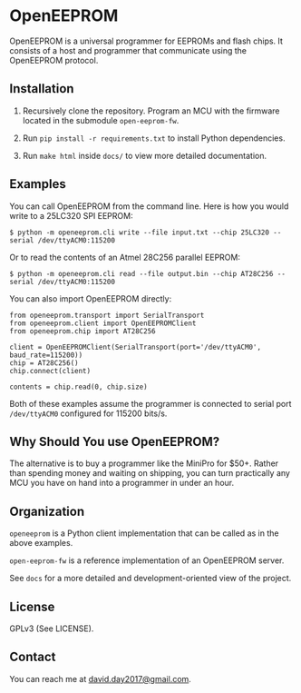 # OpenEEPROM

OpenEEPROM is a universal programmer for EEPROMs and flash chips. 
It consists of a host and programmer that communicate using the 
OpenEEPROM protocol.

## Installation

1. Recursively clone the repository. Program an MCU with the firmware located 
in the submodule `open-eeprom-fw`.

2. Run `pip install -r requirements.txt` to install Python dependencies.

3. Run `make html` inside `docs/` to view more detailed documentation.

## Examples

You can call OpenEEPROM from the command line. Here is how you would write to a 25LC320 SPI EEPROM:

```
$ python -m openeeprom.cli write --file input.txt --chip 25LC320 --serial /dev/ttyACM0:115200
```

Or to read the contents of an Atmel 28C256 parallel EEPROM:

```
$ python -m openeeprom.cli read --file output.bin --chip AT28C256 --serial /dev/ttyACM0:115200
```

You can also import OpenEEPROM directly:

```
from openeeprom.transport import SerialTransport
from openeeprom.client import OpenEEPROMClient
from openeeprom.chip import AT28C256

client = OpenEEPROMClient(SerialTransport(port='/dev/ttyACM0', baud_rate=115200))
chip = AT28C256()
chip.connect(client)

contents = chip.read(0, chip.size)
```

Both of these examples assume the programmer is connected to serial port `/dev/ttyACM0` configured
for 115200 bits/s.

## Why Should You use OpenEEPROM?

The alternative is to buy a programmer like the MiniPro for $50+. 
Rather than spending money and waiting on shipping, 
you can turn practically any MCU you have on hand into a programmer
in under an hour.

## Organization 

`openeeprom` is a Python client implementation that can be called as in the above examples.

`open-eeprom-fw` is a reference implementation of an OpenEEPROM server.

See `docs` for a more detailed and development-oriented view of the project.

## License

GPLv3 (See LICENSE).

## Contact

You can reach me at david.day2017@gmail.com.

